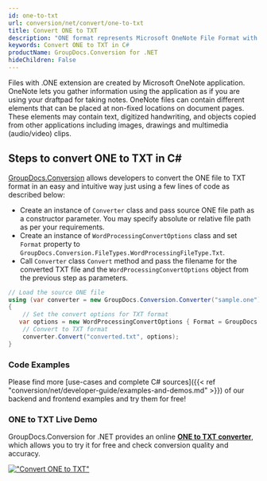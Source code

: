 ```yaml
---
id: one-to-txt
url: conversion/net/convert/one-to-txt
title: Convert ONE to TXT
description: "ONE format represents Microsoft OneNote File Format with .one extension. Learn how to convert ONE to TXT file programmatically in C# language using GroupDocs.Conversion for .NET library."
keywords: Convert ONE to TXT in C#
productName: GroupDocs.Conversion for .NET
hideChildren: False
---
```


Files with .ONE extension are created by Microsoft OneNote application. OneNote lets you gather information using the application as if you are using your draftpad for taking notes. OneNote files can contain different elements that can be placed at non-fixed locations on document pages. These elements may contain text, digitized handwriting, and objects copied from other applications including images, drawings and multimedia (audio/video) clips.

## Steps to convert ONE to TXT in C#

[GroupDocs.Conversion](https://products.groupdocs.com/conversion/net) allows developers to convert the ONE file to TXT format in an easy and intuitive way just using a few lines of code as described below:

* Create an instance of `Converter` class and pass source ONE file path as a constructor parameter. You may specify absolute or relative file path as per your requirements. 
* Create an instance of `WordProcessingConvertOptions` class and set `Format` property to `GroupDocs.Conversion.FileTypes.WordProcessingFileType.Txt`.
* Call `Converter` class `Convert` method and pass the filename for the converted TXT file and the `WordProcessingConvertOptions` object from the previous step as parameters.

```csharp
// Load the source ONE file
using (var converter = new GroupDocs.Conversion.Converter("sample.one"))
{
    // Set the convert options for TXT format
   var options = new WordProcessingConvertOptions { Format = GroupDocs.Conversion.FileTypes.WordProcessingFileType.Txt };
    // Convert to TXT format
    converter.Convert("converted.txt", options);
}
```

### Code Examples

Please find more [use-cases and complete C# sources]({{< ref "conversion/net/developer-guide/examples-and-demos.md" >}}) of our backend and frontend examples and try them for free!

### ONE to TXT Live Demo

GroupDocs.Conversion for .NET provides an online [**ONE to TXT converter**](https://products.groupdocs.app/conversion/one-to-txt), which allows you to try it for free and check conversion quality and accuracy.

[!["Convert ONE to TXT"](conversion/net/images/convert-to-txt/convert-one-to-txt.png)](https://products.groupdocs.app/conversion/one-to-txt)